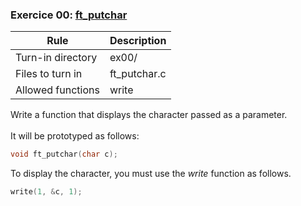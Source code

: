 ### Exercice 00: [ft_putchar](https://github.com/silvagomez/42piscine/blob/main/C_00/ex00/ft_putchar.c)

| Rule              | Description  |
| ----------------- | ------------ |
| Turn-in directory | ex00/        |
| Files to turn in  | ft_putchar.c |
| Allowed functions | write        |

Write a function that displays the character passed as a parameter.
<br><br>
It will be prototyped as follows:
```c
void ft_putchar(char c);
```
To display the character, you must use the _write_ function as follows.
```c
write(1, &c, 1);
```
